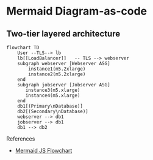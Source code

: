 # Mermaid Diagram-as-code

## Two-tier layered architecture

```mermaid
flowchart TD
    User --TLS--> lb
    lb[[LoadBalancer]]   -- TLS --> webserver
    subgraph webserver [Webserver ASG]
        instance1(m5.2xlarge)
        instance2(m5.2xlarge)
    end
    subgraph jobserver [Jobserver ASG]
       instance3(m5.xlarge)
       instance4(m5.xlarge)
    end
    db1[(Primary\nDatabase)]
    db2[(Secondary\nDatabase)]
    webserver --> db1
    jobserver --> db1
    db1 --> db2
```

References

- [Mermaid JS Flowchart](https://mermaid.js.org/syntax/flowchart.html)
